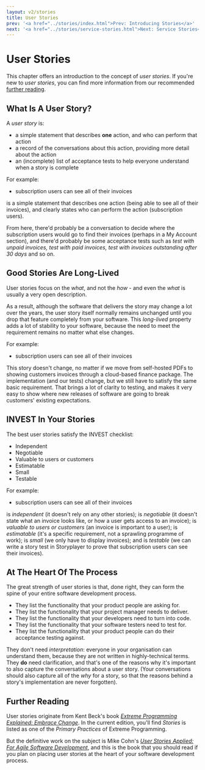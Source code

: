 ```yaml
---
layout: v2/stories
title: User Stories
prev: '<a href="../stories/index.html">Prev: Introducing Stories</a>'
next: '<a href="../stories/service-stories.html">Next: Service Stories</a>'
---
```


# User Stories

This chapter offers an introduction to the concept of _user stories_.  If you're new to _user stories_, you can find more information from our recommended [further reading](#further_reading).

## What Is A User Story?

A _user story_ is:

* a simple statement that describes __one__ action, and who can perform that action
* a record of the conversations about this action, providing more detail about the action
* an (incomplete) list of acceptance tests to help everyone understand when a story is complete

For example:

* subscription users can see all of their invoices

is a simple statement that describes one action (being able to see all of their invoices), and clearly states who can perform the action (subscription users).

From here, there'd probably be a conversation to decide where the subscription users would go to find their invoices (perhaps in a My Account section), and there'd probably be some acceptance tests such as _test with unpaid invoices, test with paid invoices, test with invoices outstanding after 30 days_ and so on.

## Good Stories Are Long-Lived

User stories focus on the _what_, and not the _how_ - and even the _what_ is usually a very open description.

As a result, although the software that delivers the story may change a lot over the years, the user story itself normally remains unchanged until you drop that feature completely from your software.  This _long-lived_ property adds a lot of stability to your software, because the need to meet the requirement remains no matter what else changes.

For example:

* subscription users can see all of their invoices

This story doesn't change, no matter if we move from self-hosted PDFs to showing customers invoices through a cloud-based finance package.  The implementation (and our tests) change, but we still have to satisfy the same basic requirement.  That brings a lot of clarity to testing, and makes it very easy to show where new releases of software are going to break customers' existing expectations.

## INVEST In Your Stories

The best user stories satisfy the INVEST checklist:

* Independent
* Negotiable
* Valuable to users or customers
* Estimatable
* Small
* Testable

For example:

* subscription users can see all of their invoices

is _independent_ (it doesn't rely on any other stories); is _negotiable_ (it doesn't state what an invoice looks like, or how a user gets access to an invoice); is _valuable to users or customers_ (an invoice is important to a user); is _estimatable_ (it's a specific requirement, not a sprawling programme of work); is _small_ (we only have to display invoices); and is _testable_ (we can write a story test in Storyplayer to prove that subscription users can see their invoices).

## At The Heart Of The Process

The great strength of user stories is that, done right, they can form the spine of your entire software development process.

* They list the functionality that your product people are asking for.
* They list the functionality that your project manager needs to deliver.
* They list the functionality that your developers need to turn into code.
* They list the functionality that your software testers need to test for.
* They list the functionality that your product people can do their acceptance testing against.

They don't need _interpretation_: everyone in your organisation can understand them, because they are not written in highly-technical terms.  They __do__ need clarification, and that's one of the reasons why it's important to also capture the conversations about a user story.  (Your conversations should also capture all of the _why_ for a story, so that the reasons behind a story's implementation are never forgotten).

## Further Reading

User stories originate from Kent Beck's book _[Extreme Programming Explained: Embrace Change](http://bit.ly/pUMx8J)_.  In the current edition, you'll find _Stories_ is listed as one of the _Primary Practices_ of Extreme Programming.

But the definitive work on the subject is Mike Cohn's _[User Stories Applied: For Agile Software Development](http://bit.ly/byqR4X)_, and this is the book that you should read if you plan on placing user stories at the heart of your software development process.